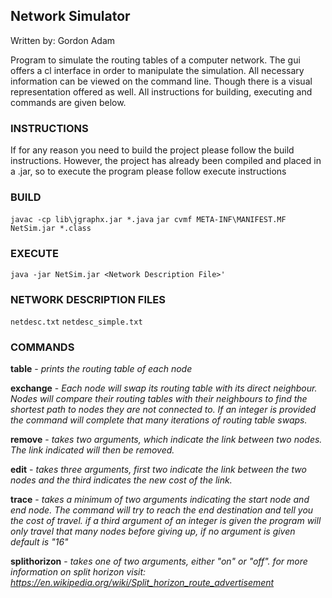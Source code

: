 ## Network Simulator
Written by: Gordon Adam

Program to simulate the routing tables of a computer network. The gui offers a cl interface in order to manipulate the simulation. All necessary information can be viewed on the command line. Though there is a visual representation offered as well. All instructions for building, executing and commands are given below.

### INSTRUCTIONS
If for any reason you need to build the project please follow the build instructions.
However, the project has already been compiled and placed in a .jar, so to execute the program please follow execute instructions

### BUILD
`javac -cp lib\jgraphx.jar *.java`
`jar cvmf META-INF\MANIFEST.MF NetSim.jar *.class`

### EXECUTE
`java -jar NetSim.jar <Network Description File>'`


### NETWORK DESCRIPTION FILES
`netdesc.txt`
`netdesc_simple.txt`

### COMMANDS
__table__ - _prints the routing table of each node_

__exchange__ - _Each node will swap its routing table with its direct neighbour. Nodes will compare their routing tables with their neighbours to find the shortest path to nodes they are not connected to. If an integer is provided the command will complete that many iterations of routing table swaps._

__remove__ - _takes two arguments, which indicate the link between two nodes. The link indicated will then be removed._

__edit__ - _takes three arguments, first two indicate the link between the two nodes and the third indicates the new cost of the link._

__trace__ - _takes a minimum of two arguments indicating the start node and end node. The command will try to reach the end destination and tell you the cost of travel. if a third argument of an integer is given the program will only travel that many nodes before giving up, if no argument is given default is "16"_

__splithorizon__ - _takes one of two arguments, either "on" or "off". for more information on split horizon visit: https://en.wikipedia.org/wiki/Split_horizon_route_advertisement_
